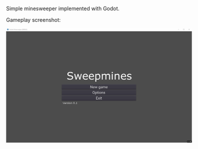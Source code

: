 
Simple minesweeper implemented with Godot.

Gameplay screenshot: 

![alt text](sc.gif "Screenshot")

